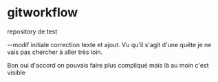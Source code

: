 # gitworkflow
repository de test

--modif initiale correction texte et ajout.
Vu qu'il s'agit d'une quête je ne vais pas chercher à aller très loin.

Bon oui d'accord on pouvais faire plus compliqué mais là au moin c'est visible

